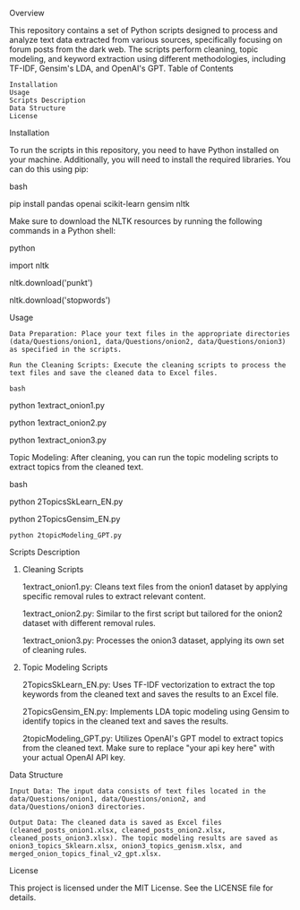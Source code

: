 Overview

This repository contains a set of Python scripts designed to process and analyze text data extracted from various sources, specifically focusing on forum posts from the dark web. The scripts perform cleaning, topic modeling, and keyword extraction using different methodologies, including TF-IDF, Gensim's LDA, and OpenAI's GPT.
Table of Contents

    Installation
    Usage
    Scripts Description
    Data Structure
    License

Installation

To run the scripts in this repository, you need to have Python installed on your machine. Additionally, you will need to install the required libraries. You can do this using pip:

bash

pip install pandas openai scikit-learn gensim nltk

Make sure to download the NLTK resources by running the following commands in a Python shell:

python

import nltk

nltk.download('punkt')

nltk.download('stopwords')


Usage

    Data Preparation: Place your text files in the appropriate directories (data/Questions/onion1, data/Questions/onion2, data/Questions/onion3) as specified in the scripts.

    Run the Cleaning Scripts: Execute the cleaning scripts to process the text files and save the cleaned data to Excel files.

    bash

python 1extract_onion1.py

python 1extract_onion2.py

python 1extract_onion3.py

Topic Modeling: After cleaning, you can run the topic modeling scripts to extract topics from the cleaned text.

bash

python 2TopicsSkLearn_EN.py

python 2TopicsGensim_EN.py

    python 2topicModeling_GPT.py


Scripts Description
1. Cleaning Scripts

    1extract_onion1.py: Cleans text files from the onion1 dataset by applying specific removal rules to extract relevant content.

    1extract_onion2.py: Similar to the first script but tailored for the onion2 dataset with different removal rules.

    1extract_onion3.py: Processes the onion3 dataset, applying its own set of cleaning rules.

2. Topic Modeling Scripts

    2TopicsSkLearn_EN.py: Uses TF-IDF vectorization to extract the top keywords from the cleaned text and saves the results to an Excel file.

    2TopicsGensim_EN.py: Implements LDA topic modeling using Gensim to identify topics in the cleaned text and saves the results.

    2topicModeling_GPT.py: Utilizes OpenAI's GPT model to extract topics from the cleaned text. Make sure to replace "your api key here" with your actual OpenAI API key.


Data Structure

    Input Data: The input data consists of text files located in the data/Questions/onion1, data/Questions/onion2, and data/Questions/onion3 directories.

    Output Data: The cleaned data is saved as Excel files (cleaned_posts_onion1.xlsx, cleaned_posts_onion2.xlsx, cleaned_posts_onion3.xlsx). The topic modeling results are saved as onion3_topics_Sklearn.xlsx, onion3_topics_genism.xlsx, and merged_onion_topics_final_v2_gpt.xlsx.


License

This project is licensed under the MIT License. See the LICENSE file for details.
